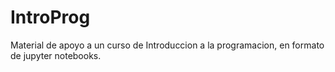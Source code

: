 # IntroProg

Material de apoyo a un curso de Introduccion a la programacion, en formato de jupyter notebooks.

